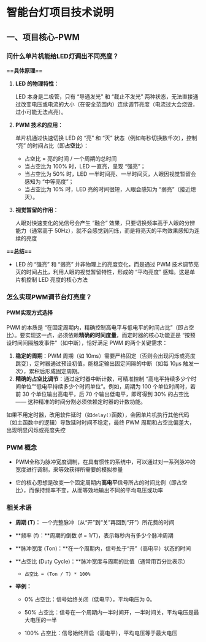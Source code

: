 # 智能台灯项目技术说明

## 一、项目核心-PWM

### 问什么单片机能给LED灯调出不同亮度？

**==具体原理==**

1. **LED 的物理特性**：

	LED 本身是二极管，只有 “导通发光” 和 “截止不发光” 两种状态，无法直接通过改变电压或电流的大小（在安全范围内）连续调节亮度（电流过大会烧毁，过小可能无法点亮）。

2. **PWM 技术的应用**：

	单片机通过快速切换 LED 的 “亮” 和 “灭” 状态（例如每秒切换数千次），控制 “亮” 的时间占比（即**占空比**）：

	- 占空比 = 亮的时间 / 一个周期的总时间
	- 当占空比为 100% 时，LED 一直亮，呈现 “强亮”；
	- 当占空比为 50% 时，LED 一半时间亮、一半时间灭，人眼因视觉暂留会感知为 “中等亮度”；
	- 当占空比为 10% 时，LED 亮的时间很短，人眼会感知为 “弱亮”（接近熄灭）。

3. **视觉暂留的作用**：

	人眼对快速变化的光信号会产生 “融合” 效果，只要切换频率高于人眼的分辨能力（通常高于 50Hz），就不会感觉到闪烁，而是将亮灭的平均效果感知为连续的亮度

**==总结==**

- LED 的 “强亮” 和 “弱亮” 并非物理上的亮度变化，而是通过 PWM 技术调节亮灭的时间占比，利用人眼的视觉暂留特性，形成的 “平均亮度” 感知。这是单片机控制 LED 亮度的核心方法

### 怎么实现PWM调节台灯亮度？

#### PWM实现方式选择

PWM 的本质是 “在固定周期内，精确控制高电平与低电平的时间占比”（即占空比）。要实现这一点，必须依赖**精确的时间度量**，而定时器的核心功能正是 “按预设时间间隔触发事件”（如中断），恰好满足 PWM 的两个关键需求：

1. **稳定的周期**：PWM 周期（如 10ms）需要严格固定（否则会出现闪烁或亮度跳变），定时器通过预设初值，能稳定输出固定间隔的中断（如每 10μs 触发一次），累积后形成固定周期。
2. **精确的占空比调节**：通过定时器中断计数，可精准控制 “高电平持续多少个时间单位”“低电平持续多少个时间单位”。例如，周期为 100 个单位时间时，若前 30 个单位输出高电平，后 70 个输出低电平，即可得到 30% 的占空比 —— 这种精准的时间分割必须依赖定时器的计数功能。

如果不用定时器，改用软件延时（如`delay()`函数），会因单片机执行其他代码（如主函数中的逻辑）导致延时时间不稳定，最终 PWM 周期和占空比偏差大，出现明显闪烁或亮度失控





### PWM 概念

- PWM全称为脉冲宽度调制，在具有惯性的系统中，可以通过对一系列脉冲的宽度进行调制，来等效获得所需要的模拟参量

- 它的核心思想是改变一个固定周期内**高电平**信号所占的时间比例（即占空比），而保持频率不变，从而等效地输出不同的平均电压或功率

### 相关术语

- **周期 (T)：** 一个完整脉冲（从“开”到“关”再回到“开”）所花费的时间
- **频率 (f)：**周期的倒数 (f = 1/T)，表示每秒内有多少个脉冲周期
- **脉冲宽度 (Ton)：**在一个周期内，信号处于“开”（高电平）状态的时间
- **占空比 (Duty Cycle)：**脉冲宽度与周期的比值（通常用百分比表示）
	- `占空比 = (Ton / T) * 100%`

- **举例：**

	- 0% 占空比：信号始终关闭（低电平），平均电压为 0。
	- 50% 占空比：信号在一个周期内一半时间开，一半时间关，平均电压是最大电压的一半

	- 100% 占空比：信号始终开启（高电平），平均电压等于最大电压